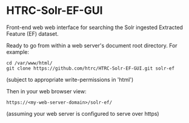 HTRC-Solr-EF-GUI
================

Front-end web web interface for searching the Solr ingested Extracted Feature (EF) dataset.

Ready to go from within a web server's document root directory.  For example:

    cd /var/www/html/
    git clone https://github.com/htrc/HTRC-Solr-EF-GUI.git solr-ef

(subject to appropriate write-permissions in 'html')

Then in your web browser view:

    https://<my-web-server-domain>/solr-ef/

(assuming your web server is configured to serve over https)

